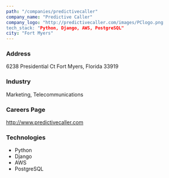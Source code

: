 ```yaml
---
path: "/companies/predictivecaller"
company_name: "Predictive Caller"
company_logo: "http://predictivecaller.com/images/PClogo.png
tech_stack: "Python, Django, AWS, PostgreSQL"
city: "Fort Myers"
---
```


### Address

6238 Presidential Ct Fort Myers, Florida 33919

### Industry

Marketing, Telecommunications

### Careers Page

http://www.predictivecaller.com

### Technologies

- Python
- Django
- AWS
- PostgreSQL
